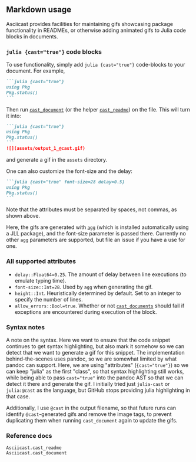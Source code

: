 ## Markdown usage

Asciicast provides facilities for maintaining gifs showcasing package functionality in READMEs, or otherwise adding animated gifs to Julia code blocks in documents.

### `julia {cast="true"}` code blocks

To use functionality, simply add `julia {cast="true"}` code-blocks to your document. For example,

````markdown
```julia {cast="true"}
using Pkg
Pkg.status()
```
````

Then run [`cast_document`](@ref) (or the helper [`cast_readme`](@ref)) on the file. This will turn it into:

````markdown
```julia {cast="true"}
using Pkg
Pkg.status()
```
![](assets/output_1_@cast.gif)
````
and generate a gif in the `assets` directory.

One can also customize the font-size and the delay:

````markdown
```julia {cast="true" font-size=28 delay=0.5}
using Pkg
Pkg.status()
```
````

Note that the attributes must be separated by spaces, not commas, as shown above.

Here, the gifs are generated with [`agg`](https://github.com/asciinema/agg) (which is installed automatically using a JLL package), and the font-size parameter is passed there. Currently no other `agg` parameters are supported, but file an issue if you have a use for one.

### All supported attributes

* `delay::Float64=0.25`. The amount of delay between line executions (to emulate typing time).
* `font-size::Int=28`. Used by `agg` when generating the gif.
* `height::Int`. Heuristically determined by default. Set to an integer to specify the number of lines.
* `allow_errors::Bool=true`. Whether or not [`cast_documents`](@ref) should fail if exceptions are encountered during execution of the block.

### Syntax notes

A note on the syntax. Here we want to ensure that the code snippet continues to get syntax highlighting, but also mark it somehow so we can detect that we want to generate a gif for this snippet. The implementation behind-the-scenes uses pandoc, so we are somewhat limited by what pandoc can support. Here, we are using "attributes" (`{cast="true"}`) so we can keep "julia" as the first "class", so that syntax highlighting still works, while being able to pass `cast="true"` into the pandoc AST so that we can detect it there and generate the gif. I initially tried just `julia-cast` or `julia:@cast` as the language, but GitHub stops providing julia highlighting in that case.

Additionally, I use `@cast` in the output filename, so that future runs can identify `@cast`-generated gifs and remove the image tags, to prevent duplicating them when running `cast_document` again to update the gifs.

### Reference docs

```@docs
Asciicast.cast_readme
Asciicast.cast_document
```
